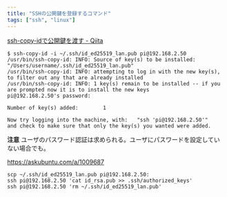 ```yaml
---
title: "SSHの公開鍵を登録するコマンド"
tags: ["ssh", "linux"]
---
```


[ssh-copy-idで公開鍵を渡す - Qiita](https://qiita.com/kentarosasaki/items/aa319e735a0b9660f1f0)

```
$ ssh-copy-id -i ~/.ssh/id_ed25519_lan.pub pi@192.168.2.50
/usr/bin/ssh-copy-id: INFO: Source of key(s) to be installed: "/Users/username/.ssh/id_ed25519_lan.pub"
/usr/bin/ssh-copy-id: INFO: attempting to log in with the new key(s), to filter out any that are already installed
/usr/bin/ssh-copy-id: INFO: 1 key(s) remain to be installed -- if you are prompted now it is to install the new keys
pi@192.168.2.50's password:

Number of key(s) added:        1

Now try logging into the machine, with:   "ssh 'pi@192.168.2.50'"
and check to make sure that only the key(s) you wanted were added.
```

**注意**
ユーザのパスワード認証は求められる。ユーザにパスワードを設定していない場合でも。

https://askubuntu.com/a/1009687
```
scp ~/.ssh/id_ed25519_lan.pub pi@192.168.2.50:
ssh pi@192.168.2.50 'cat id_rsa.pub >> .ssh/authorized_keys'
ssh pi@192.168.2.50 'rm ~/.ssh/id_ed25519_lan.pub'
```
